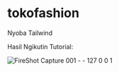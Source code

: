 # tokofashion
Nyoba Tailwind

Hasil Ngikutin Tutorial:

![FireShot Capture 001 -  - 127 0 0 1](https://user-images.githubusercontent.com/28490695/236615539-27b9a76c-8eac-4c6d-8108-4e2ab867d6a2.png)
